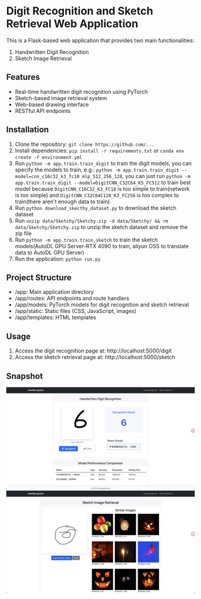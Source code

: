 <!--
 * @Author: SheathedSharp z404878860@163.com
 * @Date: 2025-01-12 12:34:38
-->
# Digit Recognition and Sketch Retrieval Web Application

This is a Flask-based web application that provides two main functionalities:
1. Handwritten Digit Recognition
2. Sketch Image Retrieval

## Features
- Real-time handwritten digit recognition using PyTorch
- Sketch-based image retrieval system
- Web-based drawing interface
- RESTful API endpoints

## Installation
1. Clone the repository: `git clone https://github.com/...`
2. Install dependencies: `pip install -r requirements.txt` or `conda env create -f environment.yml`
3. Run `python -m app.train.train_digit` to train the digit models, you can specify the models to train, e.g.: `python -m app.train.train_digit --model=cnn_c16c32_k3_fc10 mlp_512_256_128`, you can just run `python -m app.train.train_digit --model=DigitCNN_C32C64_K5_FC512` to train best model because `DigitCNN_C16C32_K3_FC10` is too simple to train(network is too simple) and `DigitCNN_C32C64C128_K3_FC256` is too complex to train(there aren't enough data to train).
4. Run `python download_skecthy_dataset.py` to download the sketch dataset
5. Run `unzip data/Sketchy/Sketchy.zip -d data/Sketchy/ && rm data/Sketchy/Sketchy.zip` to unzip the sketch dataset and remove the zip file
7. Run `python -m app.train.train_sketch` to train the sketch models(AutoDL GPU Server-RTX 4090 to train, aliyun OSS to translate data to AutoDL GPU Server)
8. Run the application: `python run.py`

## Project Structure
- /app: Main application directory
- /app/routes: API endpoints and route handlers
- /app/models: PyTorch models for digit recognition and sketch retrieval
- /app/static: Static files (CSS, JavaScript, images)
- /app/templates: HTML templates

## Usage
1. Access the digit recognition page at: http://localhost:5000/digit
2. Access the sketch retrieval page at: http://localhost:5000/sketch

## Snapshot
![digit](./snap/digit.png)
![sketch](./snap/sketch.png)
